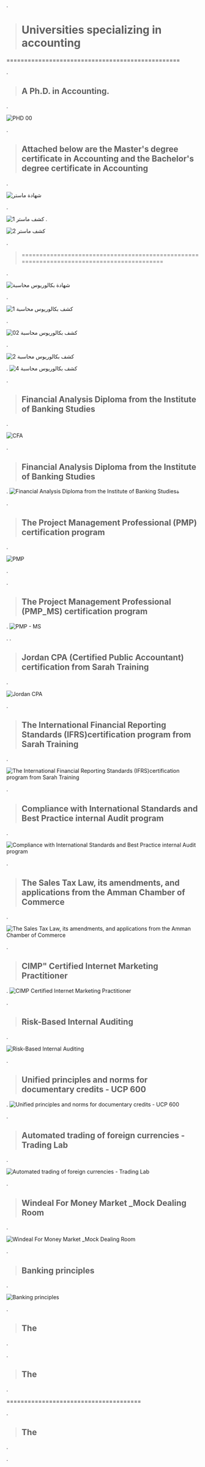 
.


> # Universities specializing in accounting


=================================================

.

> ##  A Ph.D. in Accounting.

.

![PHD 00](https://github.com/nancyalaswad90/nancyalaswad90/assets/36210723/7e9ffe67-70bd-455b-ab42-7ef5eb8892f6)


.


> ## Attached below are the Master's degree certificate in Accounting and the Bachelor's degree certificate in Accounting


.

![شهادة ماستر](https://github.com/nancyalaswad90/nancyalaswad90/assets/36210723/d4ee0546-89ab-40b3-b2fc-f8ef6eb092f5)

.

![كشف ماستر 1](https://github.com/nancyalaswad90/nancyalaswad90/assets/36210723/92cfe966-576f-461e-8747-48067bc4c4cf)
.

![كشف ماستر 2](https://github.com/nancyalaswad90/nancyalaswad90/assets/36210723/db00157b-345f-4d28-8a4a-8d9206dfea65)

.

> ==========================================================================================


.

![شهادة بكالوريوس محاسبة](https://github.com/nancyalaswad90/nancyalaswad90/assets/36210723/34c2579e-42b2-4f16-881d-fff1dd9efa19)


.

![كشف بكالوريوس محاسبة 1](https://github.com/nancyalaswad90/nancyalaswad90/assets/36210723/fac20021-fed0-4593-a2c6-947e68ddcc52)

.


![كشف بكالوريوس محاسبة 02](https://github.com/nancyalaswad90/nancyalaswad90/assets/36210723/ec4006d4-7d77-4fdf-9c5b-591d7f271725)


.


![كشف بكالوريوس محاسبة 2](https://github.com/nancyalaswad90/nancyalaswad90/assets/36210723/70326f73-97e5-40f8-a153-c2c9fea69744)


.
![كشف بكالوريوس محاسبة 4](https://github.com/nancyalaswad90/nancyalaswad90/assets/36210723/3bb2af13-fa60-42cf-8998-1cb5b47f3ab7)






.

> ## Financial Analysis Diploma from the Institute of Banking Studies

.

![CFA](https://github.com/nancyalaswad90/nancyalaswad90/assets/36210723/62fb8b70-750c-4b43-8b48-26743ffcae67)


.

> ## Financial Analysis Diploma from the Institute of Banking Studies

.
![Financial Analysis Diploma from the Institute of Banking Studiesة](https://github.com/nancyalaswad90/nancyalaswad90/assets/36210723/db27c398-2a00-4303-87a5-9426bd4ae5ce)



.

> ## The Project Management Professional (PMP) certification program 

.


![PMP](https://github.com/nancyalaswad90/nancyalaswad90/assets/36210723/a76b62e8-502e-4b1f-adf5-f6d920d15577)


.




.

> ## The Project Management Professional (PMP_MS) certification program 

.
![PMP - MS](https://github.com/nancyalaswad90/nancyalaswad90/assets/36210723/19ab2831-5039-4675-897c-a7f9b5dca02b)



.
.

> ## Jordan CPA (Certified Public Accountant) certification from Sarah Training 

.


![Jordan CPA](https://github.com/nancyalaswad90/nancyalaswad90/assets/36210723/4e48f9f7-42de-471f-87ea-0fe7caf40a36)


.

> ## The International Financial Reporting Standards (IFRS)certification program from Sarah Training 

.

![The International Financial Reporting Standards (IFRS)certification program from Sarah Training](https://github.com/nancyalaswad90/nancyalaswad90/assets/36210723/491438ac-51ee-4ca9-bd8f-8219a07f76f6)


.



> ## Compliance with International Standards and Best Practice internal Audit program 

.


![Compliance with International Standards and Best Practice internal Audit program  ](https://github.com/nancyalaswad90/nancyalaswad90/assets/36210723/3e74e257-822b-47d0-bf63-e79e6706d7ff)


.

> ## The Sales Tax Law, its amendments, and applications from the Amman Chamber of Commerce

.




![The Sales Tax Law, its amendments, and applications from the Amman Chamber of Commerce](https://github.com/nancyalaswad90/nancyalaswad90/assets/36210723/16b3ab74-19c4-41c0-be72-10ed14e7be90)



.

> ## CIMP"  Certified Internet Marketing Practitioner 

.
![CIMP  Certified Internet Marketing Practitioner](https://github.com/nancyalaswad90/nancyalaswad90/assets/36210723/91d2efee-f991-4e32-bbbb-d6e8c7ef91a0)



.


> ## Risk-Based Internal Auditing

.

![Risk-Based Internal Auditing](https://github.com/nancyalaswad90/nancyalaswad90/assets/36210723/283de02b-917e-4748-a010-17b86940d1fb)



.

> ## Unified principles and norms for documentary credits - UCP 600 


.
![Unified principles and norms for documentary credits - UCP 600](https://github.com/nancyalaswad90/nancyalaswad90/assets/36210723/68d8b421-420a-4a0b-a6c1-202b0f95f107)


.

> ## Automated trading of foreign currencies - Trading Lab
.

![Automated trading of foreign currencies - Trading Lab](https://github.com/nancyalaswad90/nancyalaswad90/assets/36210723/b42b10d9-8a5e-49bc-ac0a-3ef6b7acb053)


.


> ## Windeal For Money Market _Mock Dealing Room


.


![Windeal For Money Market _Mock Dealing Room](https://github.com/nancyalaswad90/nancyalaswad90/assets/36210723/80617c05-fe2c-431b-a9ef-29dd942a9e90)

 

.

> ## Banking principles

 

.



![Banking principles](https://github.com/nancyalaswad90/nancyalaswad90/assets/36210723/8716d150-aed9-49d8-9189-ae3b1eb48d0f)


.

> ## The 

.

.

> ## The 

.




======================================

.

> ## The 

.



.

